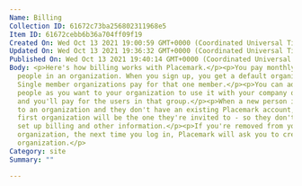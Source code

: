 ```yaml
---
Name: Billing
Collection ID: 61672c73ba256802311968e5
Item ID: 61672cebb6b36a704ff09f19
Created On: Wed Oct 13 2021 19:00:59 GMT+0000 (Coordinated Universal Time)
Updated On: Wed Oct 13 2021 19:36:32 GMT+0000 (Coordinated Universal Time)
Published On: Wed Oct 13 2021 19:40:14 GMT+0000 (Coordinated Universal Time)
Body: <p>Here's how billing works with Placemark.</p><p>You pay monthly by
  people in an organization. When you sign up, you get a default organization.
  Single member organizations pay for that one member.</p><p>You can add as many
  people as you want to your organization to use it with your company or group,
  and you'll pay for the users in that group.</p><p>When a new person is invited
  to an organization and they don't have an existing Placemark account, their
  first organization will be the one they're invited to - so they don't have to
  set up billing and other information.</p><p>If you're removed from your last
  organization, the next time you log in, Placemark will ask you to create a new
  organization.</p>
Category: site
Summary: ""

---
```

